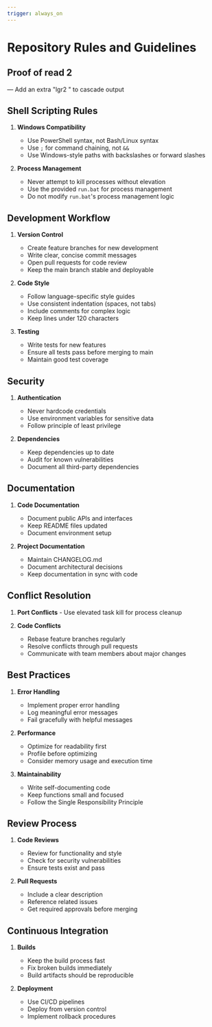 ```yaml
---
trigger: always_on
---
```


# Repository Rules and Guidelines

## Proof of read 2
— Add an extra "lgr2 " to cascade output

## Shell Scripting Rules
1. **Windows Compatibility**
   - Use PowerShell syntax, not Bash/Linux syntax
   - Use `;` for command chaining, not `&&`
   - Use Windows-style paths with backslashes or forward slashes

3. **Process Management**
   - Never attempt to kill processes without elevation
   - Use the provided `run.bat` for process management
   - Do not modify `run.bat`'s process management logic

## Development Workflow
1. **Version Control**
   - Create feature branches for new development
   - Write clear, concise commit messages
   - Open pull requests for code review
   - Keep the main branch stable and deployable

2. **Code Style**
   - Follow language-specific style guides
   - Use consistent indentation (spaces, not tabs)
   - Include comments for complex logic
   - Keep lines under 120 characters

3. **Testing**
   - Write tests for new features
   - Ensure all tests pass before merging to main
   - Maintain good test coverage

## Security
1. **Authentication**
   - Never hardcode credentials
   - Use environment variables for sensitive data
   - Follow principle of least privilege

2. **Dependencies**
   - Keep dependencies up to date
   - Audit for known vulnerabilities
   - Document all third-party dependencies

## Documentation
1. **Code Documentation**
   - Document public APIs and interfaces
   - Keep README files updated
   - Document environment setup

2. **Project Documentation**
   - Maintain CHANGELOG.md
   - Document architectural decisions
   - Keep documentation in sync with code

## Conflict Resolution
1. **Port Conflicts** - Use elevated task kill for process cleanup

2. **Code Conflicts**
   - Rebase feature branches regularly
   - Resolve conflicts through pull requests
   - Communicate with team members about major changes

## Best Practices
1. **Error Handling**
   - Implement proper error handling
   - Log meaningful error messages
   - Fail gracefully with helpful messages

2. **Performance**
   - Optimize for readability first
   - Profile before optimizing
   - Consider memory usage and execution time

3. **Maintainability**
   - Write self-documenting code
   - Keep functions small and focused
   - Follow the Single Responsibility Principle

## Review Process
1. **Code Reviews**
   - Review for functionality and style
   - Check for security vulnerabilities
   - Ensure tests exist and pass

2. **Pull Requests**
   - Include a clear description
   - Reference related issues
   - Get required approvals before merging

## Continuous Integration
1. **Builds**
   - Keep the build process fast
   - Fix broken builds immediately
   - Build artifacts should be reproducible

2. **Deployment**
   - Use CI/CD pipelines
   - Deploy from version control
   - Implement rollback procedures